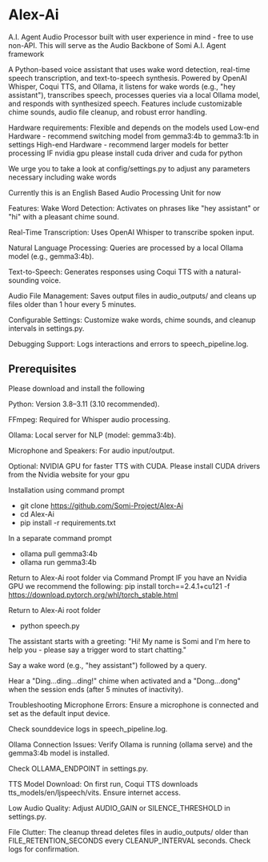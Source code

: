 # Alex-Ai
A.I. Agent Audio Processor built with user experience in mind - free to use non-API.
This will serve as the Audio Backbone of Somi A.I. Agent framework 

A Python-based voice assistant that uses wake word detection, real-time speech transcription, and text-to-speech synthesis. Powered by OpenAI Whisper, Coqui TTS, and Ollama, it listens for wake words (e.g., "hey assistant"), transcribes speech, processes queries via a local Ollama model, and responds with synthesized speech. Features include customizable chime sounds, audio file cleanup, and robust error handling.

Hardware requirements: Flexible and depends on the models used
Low-end Hardware - recommend switching model from gemma3:4b to gemma3:1b in settings 
High-end Hardware - recommend larger models for better processing
IF nvidia gpu please install cuda driver and cuda for python 

We urge you to take a look at config/settings.py to adjust any parameters necessary including wake words

Currently this is an English Based Audio Processing Unit for now

Features:
Wake Word Detection: Activates on phrases like "hey assistant" or "hi" with a pleasant chime sound.

Real-Time Transcription: Uses OpenAI Whisper to transcribe spoken input.

Natural Language Processing: Queries are processed by a local Ollama model (e.g., gemma3:4b).

Text-to-Speech: Generates responses using Coqui TTS with a natural-sounding voice.

Audio File Management: Saves output files in audio_outputs/ and cleans up files older than 1 hour every 5 minutes.

Configurable Settings: Customize wake words, chime sounds, and cleanup intervals in settings.py.

Debugging Support: Logs interactions and errors to speech_pipeline.log.

## Prerequisites
Please download and install the following

Python: Version 3.8–3.11 (3.10 recommended).

FFmpeg: Required for Whisper audio processing.

Ollama: Local server for NLP (model: gemma3:4b).

Microphone and Speakers: For audio input/output.

Optional: NVIDIA GPU for faster TTS with CUDA. Please install CUDA drivers from the Nvidia website for your gpu 

Installation
using command prompt
- git clone https://github.com/Somi-Project/Alex-Ai
- cd Alex-Ai
- pip install -r requirements.txt

In a separate command prompt

- ollama pull gemma3:4b
- ollama run gemma3:4b

Return to Alex-Ai root folder via Command Prompt
IF you have an Nvidia GPU we recommend the following: 
pip install torch==2.4.1+cu121 -f https://download.pytorch.org/whl/torch_stable.html

Return to Alex-Ai root folder 
- python speech.py

The assistant starts with a greeting: "Hi! My name is Somi and I'm here to help you - please say a trigger word to start chatting."

Say a wake word (e.g., "hey assistant") followed by a query.

Hear a "Ding...ding...ding!" chime when activated and a "Dong...dong" when the session ends (after 5 minutes of inactivity).


Troubleshooting
Microphone Errors:
Ensure a microphone is connected and set as the default input device.

Check sounddevice logs in speech_pipeline.log.

Ollama Connection Issues:
Verify Ollama is running (ollama serve) and the gemma3:4b model is installed.

Check OLLAMA_ENDPOINT in settings.py.

TTS Model Download:
On first run, Coqui TTS downloads tts_models/en/ljspeech/vits. Ensure internet access.

Low Audio Quality:
Adjust AUDIO_GAIN or SILENCE_THRESHOLD in settings.py.

File Clutter:
The cleanup thread deletes files in audio_outputs/ older than FILE_RETENTION_SECONDS every CLEANUP_INTERVAL seconds. Check logs for confirmation.

